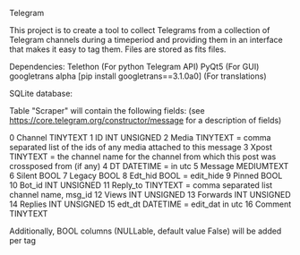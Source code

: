 Telegram

This project is to create a tool to collect Telegrams from a collection of Telegram channels during a timeperiod and providing them in an interface that makes it   easy to tag them. Files are stored as fits files.

Dependencies:
  Telethon (For python Telegram API)
  PyQt5    (For GUI)
  googletrans alpha [pip install googletrans==3.1.0a0] (For translations)


SQLite database:

Table "Scraper" will contain the following fields:
(see https://core.telegram.org/constructor/message for a description of fields)

0  Channel  TINYTEXT
1  ID       INT UNSIGNED
2  Media    TINYTEXT         = comma separated list of the ids of any media attached to this message
3  Xpost    TINYTEXT         = the channel name for the channel from which this post was crossposed from (if any)
4  DT       DATETIME         = in utc
5  Message  MEDIUMTEXT
6  Silent   BOOL
7  Legacy   BOOL
8  Edt_hid  BOOL             = edit_hide
9  Pinned   BOOL
10 Bot_id   INT UNSIGNED
11 Reply_to TINYTEXT         = comma separated list channel name, msg_id
12 Views    INT UNSIGNED
13 Forwards INT UNSIGNED
14 Replies  INT UNSIGNED
15 edt_dt   DATETIME         = edit_dat in utc
16 Comment  TINYTEXT
                

Additionally, <tagname> BOOL columns (NULLable, default value False) will be added per tag 